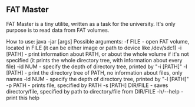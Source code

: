 FAT Master
---------------------
FAT Master is a tiny utilite, written as a task for the university.
It's only purpose is to read data from FAT volumes.

How to use:
java -jar [args]
Possible arguments:
-f FILE    -    open FAT volume, located in FILE (it can be either image or path to device like /dev/sdc1)
-i [PATH]  -    print information about PATH, or about the whole volume if it's not specified (it prints the whole directory tree, with information about every file)
-id NUM    -    specify the depth of directory tree, printed by "-i [PATH]"
-l [PATH]  -    print the directory tree of PATH, no information about files, only names
-ld NUM    -    specify the depth of directory tree, printed by "-l [PATH]"
-p PATH    -    prints file, specified by PATH
-s [PATH] DIR/FILE - saves directory/file, specified by path to directory/file from DIR/FILE
-h/--help  -    print this help
